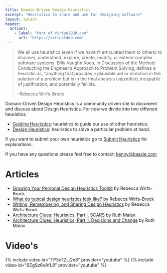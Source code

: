 ```yaml
---
title: Domain-Driven Design Heuristics
excerpt: "Heuristics to share and use for designing software"
layout: splash
header:
  actions:
    - label: "Part of VirtualDDD.com"
      url: "https://virtualddd.com"
---
```


> We all use heuristics (even if we haven’t articulated them to others) to discover, understand, explore, create, modify, or extend complex software systems. Billy Vaughn Koen, in Discussion of the Method: Conducting the Engineer’s Approach to Problem Solving, defines a heuristic as, “anything that provides a plausible aid or direction in the solution of a problem but is in the final analysis unjustified, incapable of justification, and potentially fallible.
>
> -Rebecca Wirfs-Brock

Domain-Driven Design Heuristics is a community driven site to document and discuss about Design Heuristics. For now we divide into two different heuristics:

* [Guiding Heuristics](/guiding-heuristics): heuristics to guide our use of other heuristics.
* [Design Heuristics](/design-heuristics): heuristics to solve a particular problem at hand.

If you want to submit your own heuristics go to [Submit Heuristics](/submit) for explanations.

If you have any questions please feel free to contact: kenny@baasie.com

# Articles

* [Growing Your Personal Design Heuristics Toolkit](http://wirfs-brock.com/blog/2019/03/20/growing-your-personal-design-heuristics/) by Rebecca Wirfs-Brock
* [What do typical design heuristics look like?](http://wirfs-brock.com/blog/2019/04/04/what-do-typical-design-heuristics-look/) by Rebecca Wirfs-Brock
* [Writing, Remembering, and Sharing Design Heuristics](http://wirfs-brock.com/blog/2019/04/12/writing/) by Rebecca Wirfs-Brock
* [Architecture Clues: Heuristics, Part i. SCARS](https://www.linkedin.com/pulse/architecture-clues-heuristics-part-i-scars-ruth-malan/) by Ruth Malan
* [Architecture Clues: Heuristics, Part ii. Decisions and Change](https://www.linkedin.com/pulse/architecture-clues-heuristics-part-ii-decisions-change-ruth-malan/) by Ruth Malan


# Video's
{% include video id="TP3xTZi_Qn8" provider="youtube" %}
{% include video id="9ZgSz6xAfL8" provider="youtube" %}
